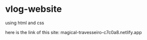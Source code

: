 # vlog-website
using html and css


here is the link of this site: magical-travesseiro-c7c0a8.netlify.app
